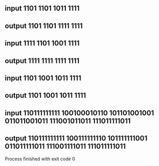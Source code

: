 input
1101
1101
1011
1111
---------------------------
output
1101
1101
1111
1111
---------------------------
input
1111
1101
1001
1111
---------------------------
output
1111
1111
1111
1111
---------------------------
input
1101
1001
1011
1111
---------------------------
output
1101
1001
1011
1111
---------------------------
input
110111111111
100100010110
101101001001
011011001011
111001011011
111011111011
---------------------------
output
110111111111
100111111110
101111111001
011011111011
111001111011
111011111011
---------------------------

Process finished with exit code 0
